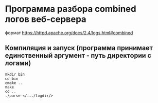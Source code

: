 # Программа разбора combined логов веб-сервера
формат https://httpd.apache.org/docs/2.4/logs.html#combined

## Компиляция и запуск (программа принимает единственный аргумент - путь директории с логами)
```
mkdir bin
cd bin
cmake ..
make
cd ..
./parse </.../logdir/>
```

